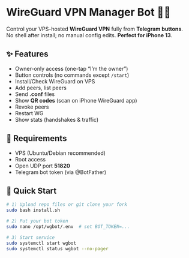 # WireGuard VPN Manager Bot 🤖🔐

Control your VPS-hosted **WireGuard VPN** fully from **Telegram buttons**.  
No shell after install; no manual config edits. **Perfect for iPhone 13**.

## ✨ Features

- Owner-only access (one-tap “I’m the owner”)
- Button controls (no commands except `/start`)
- Install/Check WireGuard on VPS
- Add peers, list peers
- Send **.conf** files
- Show **QR codes** (scan on iPhone WireGuard app)
- Revoke peers
- Restart WG
- Show stats (handshakes & traffic)

## 🧰 Requirements

- VPS (Ubuntu/Debian recommended)
- Root access
- Open UDP port **51820**
- Telegram bot token (via @BotFather)

## 🚀 Quick Start

```bash
# 1) Upload repo files or git clone your fork
sudo bash install.sh

# 2) Put your bot token
sudo nano /opt/wgbot/.env  # set BOT_TOKEN=...

# 3) Start service
sudo systemctl start wgbot
sudo systemctl status wgbot --no-pager
